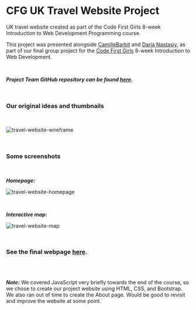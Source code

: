 # CFG UK Travel Website Project
UK travel website created as part of the Code First Girls 8-week Introduction to Web Development Programming course.

This project was presented alongside [CamilleBarbit](https://github.com/camillebarbit) and [Daria Nastasiy](), as part of our final group project for the [Code First Girls](https://codefirstgirls.org.uk/) 8-week Introduction to Web Development.

<br>

**_Project Team GitHub repository can be found [here](https://github.com/cfg-team3/cfg-team3.github.io)._**

<br>

### Our original ideas and thumbnails ###

<br>

![travel-website-wireframe](https://user-images.githubusercontent.com/63753021/146109309-ae5a1c28-aae5-4c1c-8dfc-ddfd18430ca8.jpg)

<br>

### Some screenshots ###

<br>

**_Homepage:_**

![travel-website-homepage](https://user-images.githubusercontent.com/63753021/146111823-b0655df9-6dcc-4936-9390-2acb999728bc.jpg)

<br>

**_Interactive map:_**

![travel-website-map](https://user-images.githubusercontent.com/63753021/146111884-4661630c-b2a6-4ab2-bc53-75cb570ef152.jpg)

<br>

### See the final webpage [here](https://cfg-team3.github.io/). ###

<br>
<br>

**_Note:_** We covered JavaScript very briefly towards the end of the course, so we chose to create our project website using HTML, CSS, and Bootstrap.  We also ran out of time to create the About page.  Would be good to revisit and improve the website at some point.
